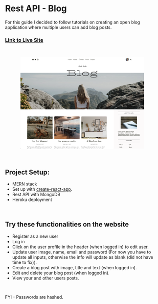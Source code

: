 # Rest API - Blog
For this guide I decided to follow tutorials on creating an open blog application where multiple users can add blog posts.

### [Link to Live Site](https://restapimern-blog.herokuapp.com/)

<br>

<p align="center">
  <img width="80%" src="https://raw.githubusercontent.com/hebaulf/rest-api-blog/main/img/Screenshot.png">
</p>

<br>

## Project Setup:
- MERN stack
- Set up with [create-react-app](https://create-react-app.dev/docs/getting-started).
- Rest API with MongoDB
- Heroku deployment 

<br>
  
## Try these functionalities on the website
- Register as a new user
- Log in
- Click on the user profile in the header (when logged in) to edit user.
- Update user image, name, email and password (For now you have to update all inputs, otherwise the info will update as blank (did not have time to fix)).
- Create a blog post with image, title and text (when logged in).
- Edit and delete your blog post (when logged in).
- View your and other users posts.
  
<br>

FYI - Passwords are hashed.

